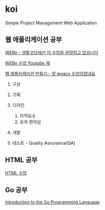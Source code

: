 # koi
Simple Project Management Web Application


## 웹 애플리케이션 공부

[WEBn - 생활코딩에선 이 수업을 권장하고 있습니다](https://opentutorials.org/course/3083)

[WEBn 수업 Youtube 재](https://www.youtube.com/playlist?list=PLuHgQVnccGMDZP7FJ_ZsUrdCGH68ppvPb)

[웹 애플리케이션 만들기 - 앗 legacy 수업이였네요](https://opentutorials.org/course/1688)


1. 구상

1. 기획

1. 디자인
    1. 미적요소
    1. 유저 편의성

1. 개발

1. 테스트 - Quality Assurance(QA)


## HTML 공부
[HTML 수업](https://opentutorials.org/module/1892)

## Go 공부

[Introduction to the Go Programming Language](https://pythonprogramming.net/go/introduction-go-language-programming-tutorial/)

